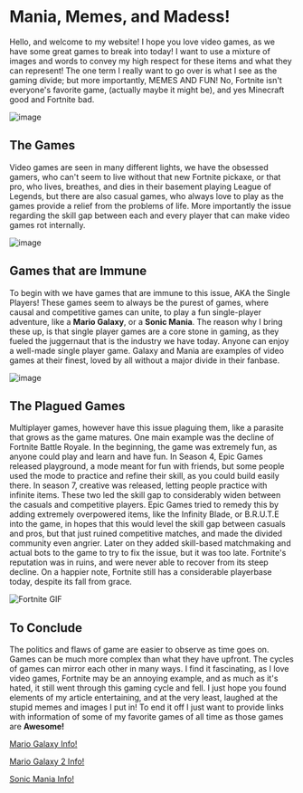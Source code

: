 # Mania, Memes, and Madess!
Hello, and welcome to my website! I hope you love video games, as we have some great games to break into today! I want to use a mixture of images and words to convey my high respect for these items and what they can represent! The one term I really want to go over is what I see as the gaming divide; but more importantly, MEMES AND FUN! No, Fortnite isn't everyone's favorite game, (actually maybe it might be), and yes Minecraft good and Fortnite bad. 

![image](https://user-images.githubusercontent.com/91553647/135190609-64c3ee02-8111-479b-9b04-221512f2fa45.png)

## The Games
Video games are seen in many different lights, we have the obsessed gamers, who can't seem to live without that new Fortnite pickaxe, or that pro, who lives, breathes, and dies in their basement playing League of Legends, but there are also casual games, who always love to play as the games provide a relief from the problems of life. More importantly the issue regarding the skill gap between each and every player that can make video games rot internally. 

![image](https://user-images.githubusercontent.com/91553647/135195705-a079a309-8a93-40f3-9fbc-48174b87756a.png)

## Games that are Immune

To begin with we have games that are immune to this issue, AKA the Single Players! These games seem to always be the purest of games, where causal and competitive games can unite, to play a fun single-player adventure, like a **Mario Galaxy**, or a **Sonic Mania**. The reason why I bring these up, is that single player games are a core stone in gaming, as they fueled the juggernaut that is the industry we have today. Anyone can enjoy a well-made single player game. Galaxy and Mania are examples of video games at their finest, loved by all without a major divide in their fanbase. 

![image](https://user-images.githubusercontent.com/91553647/135196937-c706b93f-e653-4c89-954e-9234a771254c.png)

## The Plagued Games
Multiplayer games, however have this issue plaguing them, like a parasite that grows as the game matures. One main example was the decline of Fortnite Battle Royale. In the beginning, the game was extremely fun, as anyone could play and learn and have fun. In Season 4, Epic Games released playground, a mode meant for fun with friends, but some people used the mode to practice and refine their skill, as you could build easily there. In season 7, creative was released, letting people practice with infinite items. These two led the skill gap to considerably widen between the casuals and competitive players. Epic Games tried to remedy this by adding extremely overpowered items, like the Infinity Blade, or B.R.U.T.E into the game, in hopes that this would level the skill gap between casuals and pros, but that just ruined competitive matches, and made the divided community even angrier. Later on they added skill-based matchmaking and actual bots to the game to try to fix the issue, but it was too late. Fortnite's reputation was in ruins, and were never able to recover from its steep decline. On a happier note, Fortnite still has a considerable playerbase today, despite its fall from grace.

![Fortnite GIF](https://c.tenor.com/3xUw0rsM0t4AAAAM/fortnite-take-the-l.gif)

## To Conclude
The politics and flaws of game are easier to observe as time goes on. Games can be much more complex than what they have upfront. The cycles of games can mirror each other in many ways. I find it fascinating, as I love video games, Fortnite may be an annoying example, and as much as it's hated, it still went through this gaming cycle and fell. I just hope you found elements of my article entertaining, and at the very least, laughed at the stupid memes and images I put in! To end it off I just want to provide links with information of some of my favorite games of all time as those games are **Awesome!** 

[Mario Galaxy Info!](https://en.wikipedia.org/wiki/Super_Mario_Galaxy) 

[Mario Galaxy 2 Info!](https://en.wikipedia.org/wiki/Super_Mario_Galaxy_2)

[Sonic Mania Info!](https://en.wikipedia.org/wiki/Sonic_Mania)

